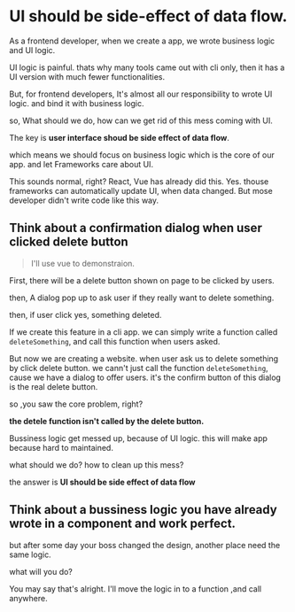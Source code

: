 # UI should be side-effect of data flow.

As a frontend developer, when we create a app, we wrote business logic and UI logic.

UI logic is painful. thats why many tools came out with cli only, then it has a UI version with much fewer functionalities.

But, for frontend developers, It's almost all our responsibility to wrote UI logic. and bind it with business logic.

so, What should we do, how can we get rid of this mess coming with UI.

The key is **user interface shoud be side effect of data flow**.

which means we should focus on business logic which is the core of our app. and let Frameworks care about UI.

This sounds normal, right? React, Vue has already did this. Yes. thouse frameworks can automatically update UI, when data changed. But mose developer didn't write code like this way.

## Think about a confirmation dialog when user clicked delete button

> I'll use vue to demonstraion.

First, there will be a delete button shown on page to be clicked by users.

then, A dialog pop up to ask user if they really want to delete something.

then, if user click yes, something deleted.

If we create this feature in a cli app. we can simply write a function called `deleteSomething`, and call this function when users asked.

But now we are creating a website. when user ask us to delete something by click delete button. we cann't just call the function `deleteSomething`, cause we have a dialog to offer users. it's the confirm button of this dialog is the real delete button.

so ,you saw the core problem, right?

**the detele function isn't called by the delete button.**

Bussiness logic get messed up, because of UI logic. this will make app because hard to maintained.

what should we do? how to clean up this mess?

the answer is **UI should be side effect of data flow**

## Think about a bussiness logic you have already wrote in a component and work perfect.

but after some day your boss changed the design, another place need the same logic.

what will you do?

You may say that's alright. I'll move the logic in to a function ,and call anywhere.
